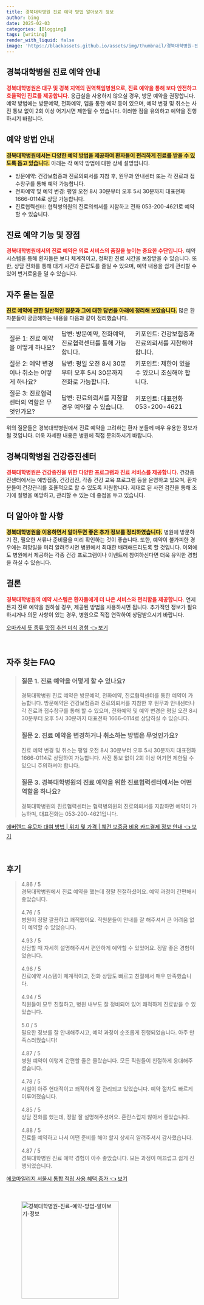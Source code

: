 ```yaml
---
title: 경북대학병원 진료 예약 방법 알아보기 정보
author: bing
date: 2025-02-03
categories: [Blogging]
tags: [writing]
render_with_liquid: false
image: 'https://blackassets.github.io/assets/img/thumbnail/경북대학병원-진료-예약-방법-알아보기-정보.webp'
---
```



<h2 id='경북대학병원_예약_안내'>경북대학병원 진료 예약 안내</h2>

<p><b><span style="color: #ee2323;">경북대학병원은 대구 및 경북 지역의 권역책임병원으로, 진료 예약을 통해 보다 안전하고 효율적인 진료를 제공합니다.</span></b> 응급실을 사용하지 않으실 경우, 방문 예약을 권장합니다. 예약 방법에는 방문예약, 전화예약, 앱을 통한 예약 등이 있으며, 예약 변경 및 취소는 사전 통보 없이 2회 이상 어기시면 제한될 수 있습니다. 이러한 점을 유의하고 예약을 진행하시기 바랍니다.</p>

<h2 id='예약_방법_안내'>예약 방법 안내</h2>

<p><b><span style="background-color: #ffe066;">경북대학병원에서는 다양한 예약 방법을 제공하여 환자들이 편리하게 진료를 받을 수 있도록 돕고 있습니다.</span></b> 아래는 각 예약 방법에 대한 상세 설명입니다.</p>

<ul>
    <li>방문예약: 건강보험증과 진료의뢰서를 지참 후, 원무과 안내센터 또는 각 진료과 접수창구를 통해 예약 가능합니다.</li>
    <li>전화예약 및 예약 변경: 평일 오전 8시 30분부터 오후 5시 30분까지 대표전화 1666-0114로 상담 가능합니다.</li>
    <li>진료협력센터: 협력병의원의 진료의뢰서를 지참하고 전화 053-200-4621로 예약할 수 있습니다.</li>
</ul>

<h2 id='진료_예약_기능'>진료 예약 기능 및 장점</h2>

<p><b><span style="color: #ee2323;">경북대학병원에서의 진료 예약은 의료 서비스의 품질을 높이는 중요한 수단입니다.</span></b> 예약 시스템을 통해 환자들은 보다 체계적이고, 정확한 진료 시간을 보장받을 수 있습니다. 또한, 상담 전화를 통해 대기 시간과 혼잡도를 줄일 수 있으며, 예약 내용을 쉽게 관리할 수 있어 번거로움을 덜 수 있습니다.</p>

<h2 id='자주_묻는_질문'>자주 묻는 질문</h2>

<p><b><span style="background-color: #ffe066;">진료 예약에 관한 일반적인 질문과 그에 대한 답변을 아래에 정리해 보았습니다.</span></b> 많은 환자분들이 궁금해하는 내용을 다음과 같이 정리했습니다.</p>

<table>
    <tr>
        <td>질문 1: 진료 예약을 어떻게 하나요?</td>
        <td>답변: 방문예약, 전화예약, 진료협력센터를 통해 가능합니다.</td>
        <td>키포인트: 건강보험증과 진료의뢰서를 지참해야 합니다.</td>
    </tr>
    <tr>
        <td>질문 2: 예약 변경이나 취소는 어떻게 하나요?</td>
        <td>답변: 평일 오전 8시 30분부터 오후 5시 30분까지 전화로 가능합니다.</td>
        <td>키포인트: 제한이 있을 수 있으니 조심해야 합니다.</td>
    </tr>
    <tr>
        <td>질문 3: 진료협력센터의 역할은 무엇인가요?</td>
        <td>답변: 진료의뢰서를 지참할 경우 예약할 수 있습니다.</td>
        <td>키포인트: 대표전화 053-200-4621</td>
    </tr>
</table>

<p>위의 질문들은 경북대학병원에서 진료 예약을 고려하는 환자 분들께 매우 유용한 정보가 될 것입니다. 더욱 자세한 내용은 병원에 직접 문의하시기 바랍니다.</p>

<h2 id='경북대학병원_건강증진센터'>경북대학병원 건강증진센터</h2>

<p><b><span style="color: #ee2323;">경북대학병원은 건강증진을 위한 다양한 프로그램과 진료 서비스를 제공합니다.</span></b> 건강증진센터에서는 예방접종, 건강검진, 각종 건강 교육 프로그램 등을 운영하고 있으며, 환자분들이 건강관리를 효율적으로 할 수 있도록 지원합니다. 제대로 된 사전 검진을 통해 조기에 질병을 예방하고, 관리할 수 있는 데 중점을 두고 있습니다.</p>

<h2 id='더_알아야_할_사항'>더 알아야 할 사항</h2>

<p><b><span style="background-color: #ffe066;">경북대학병원을 이용하면서 알아두면 좋은 추가 정보를 정리하였습니다.</span></b> 병원에 방문하기 전, 필요한 서류나 준비물을 미리 확인하는 것이 좋습니다. 또한, 예약이 불가피한 경우에는 희망일을 미리 알려주시면 병원에서 최대한 배려해드리도록 할 것입니다. 이외에도 병원에서 제공하는 각종 건강 프로그램이나 이벤트에 참여하신다면 더욱 유익한 경험을 하실 수 있습니다.</p>

<h2 id='결론'>결론</h2>

<p><b><span style="color: #ee2323;">경북대학병원의 예약 시스템은 환자들에게 더 나은 서비스와 편리함을 제공합니다.</span></b> 언제든지 진료 예약을 원하실 경우, 제공된 방법을 사용하시면 됩니다. 추가적인 정보가 필요하시거나 의문 사항이 있는 경우, 병원으로 직접 연락하여 상담받으시기 바랍니다.</p>


<p><a class="click-button" title="오마카세 뜻 종류 맛집 추천 미식 경험" href="https://blackassets.github.io/posts/%EC%98%A4%EB%A7%88%EC%B9%B4%EC%84%B8-%EB%9C%BB-%EC%A2%85%EB%A5%98-%EB%A7%9B%EC%A7%91-%EC%B6%94%EC%B2%9C-%EB%AF%B8%EC%8B%9D-%EA%B2%BD%ED%97%98/" rel="dofollow">오마카세 뜻 종류 맛집 추천 미식 경험 👈 보기</a></p><br>
<h2 id='자주_찾는_FAQ'>자주 찾는 FAQ</h2>
<div itemscope="" itemtype="https://schema.org/FAQPage"> 
<blockquote> 
<div itemscope="" itemprop="mainEntity" itemtype="https://schema.org/Question"> 
<h3 itemprop="name">질문 1. 진료 예약을 어떻게 할 수 있나요?</h3> 
<div itemscope="" itemprop="acceptedAnswer" itemtype="https://schema.org/Answer"> 
<span itemprop="text"> <p>경북대학병원 진료 예약은 방문예약, 전화예약, 진료협력센터를 통한 예약이 가능합니다. 방문예약은 건강보험증과 진료의뢰서를 지참한 후 원무과 안내센터나 각 진료과 접수창구를 통해 할 수 있으며, 전화예약 및 예약 변경은 평일 오전 8시 30분부터 오후 5시 30분까지 대표전화 1666-0114로 상담하실 수 있습니다.</p> </span> 
</div> 
</div> 
<div itemscope="" itemprop="mainEntity" itemtype="https://schema.org/Question"> 
<h3 itemprop="name">질문 2. 진료 예약을 변경하거나 취소하는 방법은 무엇인가요?</h3> 
<div itemscope="" itemprop="acceptedAnswer" itemtype="https://schema.org/Answer"> 
<span itemprop="text"> <p>진료 예약 변경 및 취소는 평일 오전 8시 30분부터 오후 5시 30분까지 대표전화 1666-0114로 상담하여 가능합니다. 사전 통보 없이 2회 이상 어기면 제한될 수 있으니 주의하셔야 합니다.</p> </span> 
</div> 
</div> 
<div itemscope="" itemprop="mainEntity" itemtype="https://schema.org/Question"> 
<h3 itemprop="name">질문 3. 경북대학병원의 진료 예약을 위한 진료협력센터에서는 어떤 역할을 하나요?</h3> 
<div itemscope="" itemprop="acceptedAnswer" itemtype="https://schema.org/Answer"> 
<span itemprop="text"> <p>경북대학병원의 진료협력센터는 협력병의원의 진료의뢰서를 지참하면 예약이 가능하며, 대표전화는 053-200-4621입니다.</p> </span> 
</div> 
</div> 
</blockquote> 
</div>
<p><a class="click-button" title="에버랜드 유모차 대여 방법 | 위치 및 가격 | 웨건 보증금 비용 카드결제 정보 안내" href="https://blackassets.github.io/posts/%EC%97%90%EB%B2%84%EB%9E%9C%EB%93%9C-%EC%9C%A0%EB%AA%A8%EC%B0%A8-%EB%8C%80%EC%97%AC-%EB%B0%A9%EB%B2%95-%EC%9C%84%EC%B9%98-%EB%B0%8F-%EA%B0%80%EA%B2%A9-%EC%9B%A8%EA%B1%B4-%EB%B3%B4%EC%A6%9D%EA%B8%88-%EB%B9%84%EC%9A%A9-%EC%B9%B4%EB%93%9C%EA%B2%B0%EC%A0%9C-%EC%A0%95%EB%B3%B4-%EC%95%88%EB%82%B4/" rel="dofollow">에버랜드 유모차 대여 방법 | 위치 및 가격 | 웨건 보증금 비용 카드결제 정보 안내 👈 보기</a></p><br>
<h2 id='후기'>후기</h2>
<div itemscope itemtype="https://schema.org/Product">
  <blockquote>
  <div itemprop="review" itemscope itemtype="https://schema.org/Review">
      <div itemprop="reviewRating" itemscope itemtype="https://schema.org/Rating"> <span itemprop="ratingValue">4.86</span> / <span itemprop="bestRating">5</span> </div>
      <span itemprop="reviewBody">경북대학병원에서 진료 예약을 했는데 정말 친절하셨어요. 예약 과정이 간편해서 좋았습니다.</span>
  </div>
  <br>
  <div itemprop="review" itemscope itemtype="https://schema.org/Review">
      <div itemprop="reviewRating" itemscope itemtype="https://schema.org/Rating"> <span itemprop="ratingValue">4.76</span> / <span itemprop="bestRating">5</span> </div>
      <span itemprop="reviewBody">병원이 정말 깔끔하고 쾌적했어요. 직원분들이 안내를 잘 해주셔서 큰 어려움 없이 예약할 수 있었습니다.</span>
  </div>
  <br>
  <div itemprop="review" itemscope itemtype="https://schema.org/Review">
      <div itemprop="reviewRating" itemscope itemtype="https://schema.org/Rating"> <span itemprop="ratingValue">4.93</span> / <span itemprop="bestRating">5</span> </div>
      <span itemprop="reviewBody">상담할 때 자세히 설명해주셔서 편안하게 예약할 수 있었어요. 정말 좋은 경험이었습니다.</span>
  </div>
  <br>
  <div itemprop="review" itemscope itemtype="https://schema.org/Review">
      <div itemprop="reviewRating" itemscope itemtype="https://schema.org/Rating"> <span itemprop="ratingValue">4.96</span> / <span itemprop="bestRating">5</span> </div>
      <span itemprop="reviewBody">진료예약 시스템이 체계적이고, 전화 상담도 빠르고 친절해서 매우 만족했습니다.</span>
  </div>
  <br>
  <div itemprop="review" itemscope itemtype="https://schema.org/Review">
      <div itemprop="reviewRating" itemscope itemtype="https://schema.org/Rating"> <span itemprop="ratingValue">4.94</span> / <span itemprop="bestRating">5</span> </div>
      <span itemprop="reviewBody">직원들이 모두 친절하고, 병원 내부도 잘 정비되어 있어 쾌적하게 진료받을 수 있었습니다.</span>
  </div>
  <br>
  <div itemprop="review" itemscope itemtype="https://schema.org/Review">
      <div itemprop="reviewRating" itemscope itemtype="https://schema.org/Rating"> <span itemprop="ratingValue">5.0</span> / <span itemprop="bestRating">5</span> </div>
      <span itemprop="reviewBody">필요한 정보를 잘 안내해주시고, 예약 과정이 순조롭게 진행되었습니다. 아주 만족스러웠습니다!</span>
  </div>
  <br>
  <div itemprop="review" itemscope itemtype="https://schema.org/Review">
      <div itemprop="reviewRating" itemscope itemtype="https://schema.org/Rating"> <span itemprop="ratingValue">4.87</span> / <span itemprop="bestRating">5</span> </div>
      <span itemprop="reviewBody">병원 예약이 이렇게 간편할 줄은 몰랐습니다. 모든 직원들이 친절하게 응대해주셨습니다.</span>
  </div>
  <br>
  <div itemprop="review" itemscope itemtype="https://schema.org/Review">
      <div itemprop="reviewRating" itemscope itemtype="https://schema.org/Rating"> <span itemprop="ratingValue">4.78</span> / <span itemprop="bestRating">5</span> </div>
      <span itemprop="reviewBody">시설이 아주 현대적이고 쾌적하게 잘 관리되고 있었습니다. 예약 절차도 빠르게 이루어졌습니다.</span>
  </div>
  <br>
  <div itemprop="review" itemscope itemtype="https://schema.org/Review">
      <div itemprop="reviewRating" itemscope itemtype="https://schema.org/Rating"> <span itemprop="ratingValue">4.85</span> / <span itemprop="bestRating">5</span> </div>
      <span itemprop="reviewBody">상담 전화를 했는데, 정말 잘 설명해주셨어요. 혼란스럽지 않아서 좋았습니다.</span>
  </div>
  <br>
  <div itemprop="review" itemscope itemtype="https://schema.org/Review">
      <div itemprop="reviewRating" itemscope itemtype="https://schema.org/Rating"> <span itemprop="ratingValue">4.88</span> / <span itemprop="bestRating">5</span> </div>
      <span itemprop="reviewBody">진료를 예약하고 나서 어떤 준비를 해야 할지 상세히 알려주셔서 감사했습니다.</span>
  </div>
  <br>
  <div itemprop="review" itemscope itemtype="https://schema.org/Review">
      <div itemprop="reviewRating" itemscope itemtype="https://schema.org/Rating"> <span itemprop="ratingValue">4.87</span> / <span itemprop="bestRating">5</span> </div>
      <span itemprop="reviewBody">경북대학병원 진료 예약 경험이 아주 좋았습니다. 모든 과정이 매끄럽고 쉽게 진행되었습니다.</span>
  </div>
  </blockquote>
</div>
<p><a class="click-button" title="에코마일리지 서울시 통합 적립 사용 혜택 증가" href="https://blackassets.github.io/posts/%EC%97%90%EC%BD%94%EB%A7%88%EC%9D%BC%EB%A6%AC%EC%A7%80-%EC%84%9C%EC%9A%B8%EC%8B%9C-%ED%86%B5%ED%95%A9-%EC%A0%81%EB%A6%BD-%EC%82%AC%EC%9A%A9-%ED%98%9C%ED%83%9D-%EC%A6%9D%EA%B0%80/" rel="dofollow">에코마일리지 서울시 통합 적립 사용 혜택 증가 👈 보기</a></p><br>
<figure class="image"><img src="https://blackassets.github.io/assets/img/thumbnail/경북대학병원-진료-예약-방법-알아보기-정보.webp" alt="경북대학병원-진료-예약-방법-알아보기-정보" width="256" height="256"></figure>